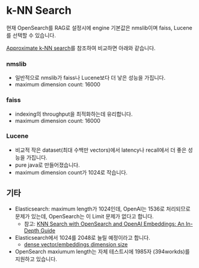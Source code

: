 # k-NN Search

현재 OpenSearch를 RAG로 설정시에 engine 기본값은 nmslib이며 faiss, Lucene를 선택할 수 있습니다.

[Approximate k-NN search](https://opensearch.org/docs/latest/search-plugins/knn/approximate-knn/)를 참조하여 비교하면 아래와 같습니다.

### nmslib
- 일반적으로 nmslib가 faiss나 Lucene보다 더 낳은 성능을 가집니다.
- maximum dimension count: 16000

### faiss
- indexing의 throughput을 최적화하는데 유리합니다.
- maximum dimension count: 16000

### Lucene
- 비교적 작은 dataset(최대 수백만 vectors)에서 latency나 recall에서 더 좋은 성능을 가집니다.
- pure java로 만들어졌습니다.
- maximum dimension count가 1024로 작습니다.

## 기타


- Elasticsearch: maximum length가 1024인데, OpenAI는 1536로 처리되므로 문제가 있는데, OpenSearch는 이 Limit 문제가 없다고 합니다.
  - 참고: [KNN Search with OpenSearch and OpenAI Embeddings: An In-Depth Guide](https://blog.reactivesearch.io/knn-search-with-opensearch-and-openai-embeddings-an-in-depth-guide)
- Elasticsearch에서 1024를 2048로 늘릴 예정이라고 합니다.
  - [dense vector/embeddings dimension size](https://github.com/elastic/elasticsearch/issues/92458)
- OpenSearch maxiumum length는 자체 테스트시에 1985자 (394workds)를 지원하고 있습니다.
